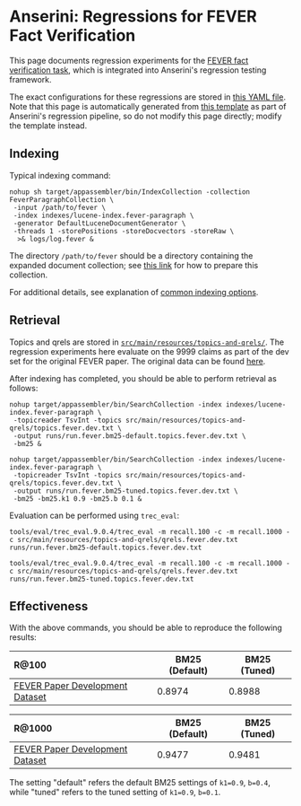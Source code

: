 # Anserini: Regressions for FEVER Fact Verification

This page documents regression experiments for the [FEVER fact verification task](https://fever.ai/), which is integrated into Anserini's regression testing framework.

The exact configurations for these regressions are stored in [this YAML file](../src/main/resources/regression/fever.yaml).
Note that this page is automatically generated from [this template](../src/main/resources/docgen/templates/fever.template) as part of Anserini's regression pipeline, so do not modify this page directly; modify the template instead.

## Indexing

Typical indexing command:

```
nohup sh target/appassembler/bin/IndexCollection -collection FeverParagraphCollection \
 -input /path/to/fever \
 -index indexes/lucene-index.fever-paragraph \
 -generator DefaultLuceneDocumentGenerator \
 -threads 1 -storePositions -storeDocvectors -storeRaw \
  >& logs/log.fever &
```

The directory `/path/to/fever` should be a directory containing the expanded document collection; see [this link](../docs/experiments-fever.md) for how to prepare this collection.

For additional details, see explanation of [common indexing options](common-indexing-options.md).

## Retrieval

Topics and qrels are stored in [`src/main/resources/topics-and-qrels/`](../src/main/resources/topics-and-qrels/).
The regression experiments here evaluate on the 9999 claims as part of the dev set for the original FEVER paper.
The original data can be found [here](https://fever.ai/resources.html).

After indexing has completed, you should be able to perform retrieval as follows:

```
nohup target/appassembler/bin/SearchCollection -index indexes/lucene-index.fever-paragraph \
 -topicreader TsvInt -topics src/main/resources/topics-and-qrels/topics.fever.dev.txt \
 -output runs/run.fever.bm25-default.topics.fever.dev.txt \
 -bm25 &

nohup target/appassembler/bin/SearchCollection -index indexes/lucene-index.fever-paragraph \
 -topicreader TsvInt -topics src/main/resources/topics-and-qrels/topics.fever.dev.txt \
 -output runs/run.fever.bm25-tuned.topics.fever.dev.txt \
 -bm25 -bm25.k1 0.9 -bm25.b 0.1 &
```

Evaluation can be performed using `trec_eval`:

```
tools/eval/trec_eval.9.0.4/trec_eval -m recall.100 -c -m recall.1000 -c src/main/resources/topics-and-qrels/qrels.fever.dev.txt runs/run.fever.bm25-default.topics.fever.dev.txt

tools/eval/trec_eval.9.0.4/trec_eval -m recall.100 -c -m recall.1000 -c src/main/resources/topics-and-qrels/qrels.fever.dev.txt runs/run.fever.bm25-tuned.topics.fever.dev.txt
```

## Effectiveness

With the above commands, you should be able to reproduce the following results:

R@100                                   | BM25 (Default)| BM25 (Tuned)|
:---------------------------------------|-----------|-----------|
[FEVER Paper Development Dataset](https://s3-eu-west-1.amazonaws.com/fever.public/paper_dev.jsonl)| 0.8974    | 0.8988    |


R@1000                                  | BM25 (Default)| BM25 (Tuned)|
:---------------------------------------|-----------|-----------|
[FEVER Paper Development Dataset](https://s3-eu-west-1.amazonaws.com/fever.public/paper_dev.jsonl)| 0.9477    | 0.9481    |

The setting "default" refers the default BM25 settings of `k1=0.9`, `b=0.4`, while "tuned" refers to the tuned setting of `k1=0.9`, `b=0.1`.
